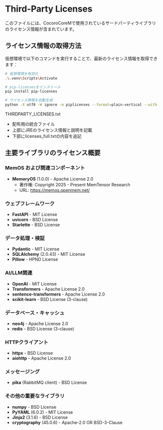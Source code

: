 # Third-Party Licenses

このファイルには、CocoroCoreMで使用されているサードパーティライブラリのライセンス情報が含まれています。

## ライセンス情報の取得方法

仮想環境で以下のコマンドを実行することで、最新のライセンス情報を取得できます：

```bash
# 仮想環境を有効化
.\.venv\Scripts\Activate

# pip-licensesをインストール
pip install pip-licenses

# ライセンス情報を自動生成
python -X utf8 -W ignore -m piplicenses --format=plain-vertical --with-license-file --no-license-path > licenses_full.txt
```

THIRDPARTY_LICENSES.txt
  - 配布用の統合ファイル
  - 上部にJREのライセンス情報と説明を記載
  - 下部にlicenses_full.txtの内容を追記

## 主要ライブラリのライセンス概要

### MemOS および関連コンポーネント
- **MemoryOS** (1.0.0) - Apache License 2.0
  - 著作権: Copyright 2025 - Present MemTensor Research
  - URL: https://memos.openmem.net/

### ウェブフレームワーク
- **FastAPI** - MIT License
- **uvicorn** - BSD License
- **Starlette** - BSD License

### データ処理・検証
- **Pydantic** - MIT License
- **SQLAlchemy** (2.0.43) - MIT License
- **Pillow** - HPND License

### AI/LLM関連
- **OpenAI** - MIT License
- **Transformers** - Apache License 2.0
- **sentence-transformers** - Apache License 2.0
- **scikit-learn** - BSD License (3-clause)

### データベース・キャッシュ
- **neo4j** - Apache License 2.0
- **redis** - BSD License (3-clause)

### HTTPクライアント
- **httpx** - BSD License
- **aiohttp** - Apache License 2.0

### メッセージング
- **pika** (RabbitMQ client) - BSD License

### その他の重要なライブラリ
- **numpy** - BSD License
- **PyYAML** (6.0.2) - MIT License
- **Jinja2** (3.1.6) - BSD License
- **cryptography** (45.0.6) - Apache-2.0 OR BSD-3-Clause
